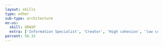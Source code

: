 ```yaml
---
layout: skills
type: other
sub-type: architecture
en-us:
  skill: GRASP
  extra: ['Information Specialist', 'Creator', 'High cohesion', 'low coupling']
percent: 56.32
---
```

